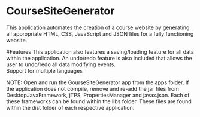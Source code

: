 # CourseSiteGenerator
This application automates the creation of a course website by generating all appropriate HTML, CSS, JavaScript and JSON files for a fully functioning website.

#Features
This application also features a saving/loading feature for all data within the application. 
An undo/redo feature is also included that allows the user to undo/redo all data modifying events.  
Support for multiple languages

NOTE: Open and run the GourseSiteGenerator app from the apps folder. If the application does not compile, remove and re-add the jar files from DesktopJavaFramework, jTPS, PropertiesManager and javax.json.
Each of these frameworks can be found within the libs folder. These files are found within the dist folder of each respective application. 
